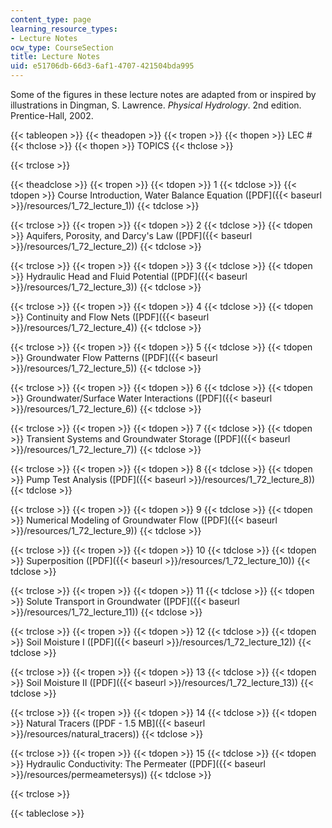 ```yaml
---
content_type: page
learning_resource_types:
- Lecture Notes
ocw_type: CourseSection
title: Lecture Notes
uid: e51706db-66d3-6af1-4707-421504bda995
---
```


Some of the figures in these lecture notes are adapted from or inspired by illustrations in Dingman, S. Lawrence. _Physical Hydrology_. 2nd edition. Prentice-Hall, 2002.

{{< tableopen >}}
{{< theadopen >}}
{{< tropen >}}
{{< thopen >}}
LEC #
{{< thclose >}}
{{< thopen >}}
TOPICS
{{< thclose >}}

{{< trclose >}}

{{< theadclose >}}
{{< tropen >}}
{{< tdopen >}}
1
{{< tdclose >}}
{{< tdopen >}}
Course Introduction, Water Balance Equation ([PDF]({{< baseurl >}}/resources/1_72_lecture_1))
{{< tdclose >}}

{{< trclose >}}
{{< tropen >}}
{{< tdopen >}}
2
{{< tdclose >}}
{{< tdopen >}}
Aquifers, Porosity, and Darcy's Law ([PDF]({{< baseurl >}}/resources/1_72_lecture_2))
{{< tdclose >}}

{{< trclose >}}
{{< tropen >}}
{{< tdopen >}}
3
{{< tdclose >}}
{{< tdopen >}}
Hydraulic Head and Fluid Potential ([PDF]({{< baseurl >}}/resources/1_72_lecture_3))
{{< tdclose >}}

{{< trclose >}}
{{< tropen >}}
{{< tdopen >}}
4
{{< tdclose >}}
{{< tdopen >}}
Continuity and Flow Nets ([PDF]({{< baseurl >}}/resources/1_72_lecture_4))
{{< tdclose >}}

{{< trclose >}}
{{< tropen >}}
{{< tdopen >}}
5
{{< tdclose >}}
{{< tdopen >}}
Groundwater Flow Patterns ([PDF]({{< baseurl >}}/resources/1_72_lecture_5))
{{< tdclose >}}

{{< trclose >}}
{{< tropen >}}
{{< tdopen >}}
6
{{< tdclose >}}
{{< tdopen >}}
Groundwater/Surface Water Interactions ([PDF]({{< baseurl >}}/resources/1_72_lecture_6))
{{< tdclose >}}

{{< trclose >}}
{{< tropen >}}
{{< tdopen >}}
7
{{< tdclose >}}
{{< tdopen >}}
Transient Systems and Groundwater Storage ([PDF]({{< baseurl >}}/resources/1_72_lecture_7))
{{< tdclose >}}

{{< trclose >}}
{{< tropen >}}
{{< tdopen >}}
8
{{< tdclose >}}
{{< tdopen >}}
Pump Test Analysis ([PDF]({{< baseurl >}}/resources/1_72_lecture_8))
{{< tdclose >}}

{{< trclose >}}
{{< tropen >}}
{{< tdopen >}}
9
{{< tdclose >}}
{{< tdopen >}}
Numerical Modeling of Groundwater Flow ([PDF]({{< baseurl >}}/resources/1_72_lecture_9))
{{< tdclose >}}

{{< trclose >}}
{{< tropen >}}
{{< tdopen >}}
10
{{< tdclose >}}
{{< tdopen >}}
Superposition ([PDF]({{< baseurl >}}/resources/1_72_lecture_10))
{{< tdclose >}}

{{< trclose >}}
{{< tropen >}}
{{< tdopen >}}
11
{{< tdclose >}}
{{< tdopen >}}
Solute Transport in Groundwater ([PDF]({{< baseurl >}}/resources/1_72_lecture_11))
{{< tdclose >}}

{{< trclose >}}
{{< tropen >}}
{{< tdopen >}}
12
{{< tdclose >}}
{{< tdopen >}}
Soil Moisture I ([PDF]({{< baseurl >}}/resources/1_72_lecture_12))
{{< tdclose >}}

{{< trclose >}}
{{< tropen >}}
{{< tdopen >}}
13
{{< tdclose >}}
{{< tdopen >}}
Soil Moisture II ([PDF]({{< baseurl >}}/resources/1_72_lecture_13))
{{< tdclose >}}

{{< trclose >}}
{{< tropen >}}
{{< tdopen >}}
14
{{< tdclose >}}
{{< tdopen >}}
Natural Tracers ([PDF - 1.5 MB]({{< baseurl >}}/resources/natural_tracers))
{{< tdclose >}}

{{< trclose >}}
{{< tropen >}}
{{< tdopen >}}
15
{{< tdclose >}}
{{< tdopen >}}
Hydraulic Conductivity: The Permeater ([PDF]({{< baseurl >}}/resources/permeametersys))
{{< tdclose >}}

{{< trclose >}}

{{< tableclose >}}